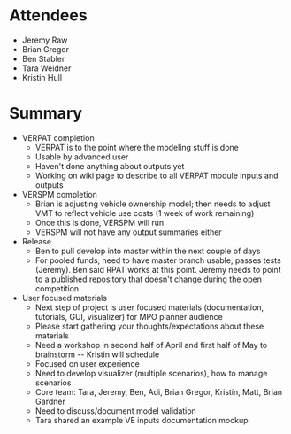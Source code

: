 # Attendees
* Jeremy Raw
* Brian Gregor
* Ben Stabler
* Tara Weidner
* Kristin Hull

# Summary
* VERPAT completion
   * VERPAT is to the point where the modeling stuff is done
   * Usable by advanced user
   * Haven't done anything about outputs yet
   * Working on wiki page to describe to all VERPAT module inputs and outputs 
* VERSPM completion
   *  Brian is adjusting vehicle ownership model; then needs to adjust VMT to reflect vehicle use costs (1 week of work remaining)
   * Once this is done, VERSPM will run
   * VERSPM will not have any output summaries either
* Release
   * Ben to pull develop into master within the next couple of days
   * For pooled funds, need to have master branch usable, passes tests (Jeremy).  Ben said RPAT works at this point. Jeremy needs to point to a published repository that doesn't change during the open competition.
* User focused materials
  * Next step of project is user focused materials (documentation, tutorials, GUI, visualizer) for MPO planner audience
  * Please start gathering your thoughts/expectations about these materials
  * Need a workshop in second half of April and first half of May to brainstorm -- Kristin will schedule
  * Focused on user experience
  * Need to develop visualizer (multiple scenarios), how to manage scenarios
  * Core team: Tara, Jeremy, Ben, Adi, Brian Gregor, Kristin, Matt, Brian Gardner
  * Need to discuss/document model validation
  * Tara shared an example VE inputs documentation mockup
